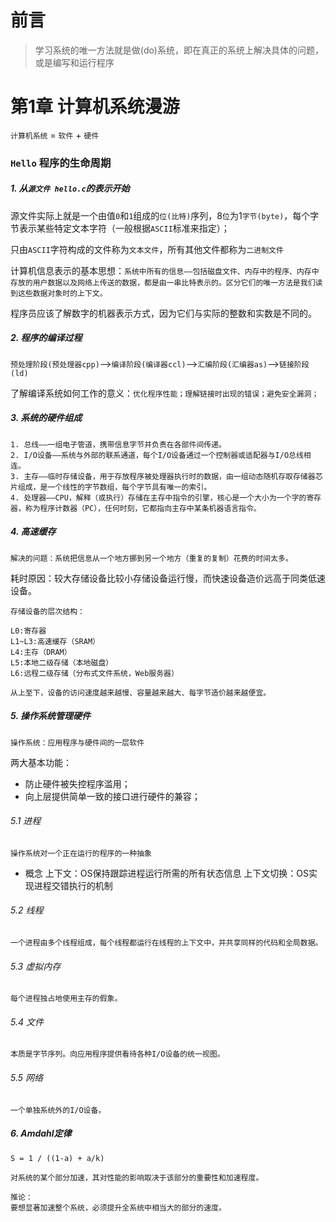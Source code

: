 # 前言
>学习系统的唯一方法就是做(do)系统，即在真正的系统上解决具体的问题，或是编写和运行程序

# 第1章 计算机系统漫游
`计算机系统` = `软件` + `硬件`

### `Hello` 程序的生命周期
##### 1. 从`源文件 hello.c`的表示开始
源文件实际上就是一个由值`0`和`1`组成的`位(比特)`序列，8`位`为1`字节(byte)`，每个字节表示某些特定文本字符（一般根据`ASCII`标准来指定）；

只由`ASCII`字符构成的文件称为`文本文件`，所有其他文件都称为`二进制文件`

计算机信息表示的基本思想：`系统中所有的信息——包括磁盘文件、内存中的程序、内存中存放的用户数据以及网络上传送的数据，都是由一串比特表示的。区分它们的唯一方法是我们读到这些数据对象时的上下文。`

程序员应该了解数字的机器表示方式，因为它们与实际的整数和实数是不同的。

##### 2. 程序的编译过程
`预处理阶段(预处理器cpp)`——>`编译阶段(编译器ccl)`——>`汇编阶段(汇编器as)`——>`链接阶段(ld)`

了解编译系统如何工作的意义：`优化程序性能；理解链接时出现的错误；避免安全漏洞；`

##### 3. 系统的硬件组成
	1. 总线——一组电子管道，携带信息字节并负责在各部件间传递。
	2. I/O设备——系统与外部的联系通道，每个I/O设备通过一个控制器或适配器与I/O总线相连。
	3. 主存——临时存储设备，用于存放程序被处理器执行时的数据，由一组动态随机存取存储器芯片组成，是一个线性的字节数组，每个字节具有唯一的索引。
	4. 处理器——CPU，解释（或执行）存储在主存中指令的引擎，核心是一个大小为一个字的寄存器，称为程序计数器（PC），任何时刻，它都指向主存中某条机器语言指令。

##### 4. 高速缓存
	解决的问题：系统把信息从一个地方挪到另一个地方（重复的复制）花费的时间太多。

耗时原因：较大存储设备比较小存储设备运行慢，而快速设备造价远高于同类低速设备。

	存储设备的层次结构：

	L0:寄存器
	L1~L3:高速缓存（SRAM）
	L4:主存（DRAM）
	L5:本地二级存储（本地磁盘）
	L6:远程二级存储（分布式文件系统，Web服务器）

	从上至下，设备的访问速度越来越慢、容量越来越大、每字节造价越来越便宜。

##### 5. 操作系统管理硬件

	操作系统：应用程序与硬件间的一层软件

两大基本功能：
- 防止硬件被失控程序滥用；
- 向上层提供简单一致的接口进行硬件的兼容；

###### 5.1 进程

	操作系统对一个正在运行的程序的一种抽象

- 概念
上下文：OS保持跟踪进程运行所需的所有状态信息
上下文切换：OS实现进程交错执行的机制

###### 5.2 线程

	一个进程由多个线程组成，每个线程都运行在线程的上下文中，并共享同样的代码和全局数据。

###### 5.3 虚拟内存

	每个进程独占地使用主存的假象。

###### 5.4 文件

	本质是字节序列。向应用程序提供看待各种I/O设备的统一视图。

###### 5.5 网络

	一个单独系统外的I/O设备。

##### 6. Amdahl定律

	S = 1 / ((1-a) + a/k)

	对系统的某个部分加速，其对性能的影响取决于该部分的重要性和加速程度。

	推论：
	要想显著加速整个系统，必须提升全系统中相当大的部分的速度。